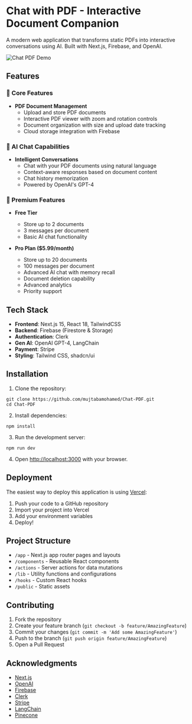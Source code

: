 # Chat with PDF - Interactive Document Companion

A modern web application that transforms static PDFs into interactive conversations using AI. Built with Next.js, Firebase, and OpenAI.

![Chat PDF Demo](./assets/Chat-PDF.gif)

## Features

### 🚀 Core Features

- **PDF Document Management**
  - Upload and store PDF documents
  - Interactive PDF viewer with zoom and rotation controls
  - Document organization with size and upload date tracking
  - Cloud storage integration with Firebase

### 💬 AI Chat Capabilities

- **Intelligent Conversations**
  - Chat with your PDF documents using natural language
  - Context-aware responses based on document content
  - Chat history memorization
  - Powered by OpenAI's GPT-4

### 💎 Premium Features

- **Free Tier**
  - Store up to 2 documents
  - 3 messages per document
  - Basic AI chat functionality

- **Pro Plan ($5.99/month)**
  - Store up to 20 documents
  - 100 messages per document
  - Advanced AI chat with memory recall
  - Document deletion capability
  - Advanced analytics
  - Priority support

## Tech Stack

- **Frontend**: Next.js 15, React 18, TailwindCSS
- **Backend**: Firebase (Firestore & Storage)
- **Authentication**: Clerk
- **Gen AI**: OpenAI GPT-4, LangChain
- **Payment**: Stripe
- **Styling**: Tailwind CSS, shadcn/ui

## Installation

1. Clone the repository:

```
git clone https://github.com/mujtabamohamed/Chat-PDF.git
cd Chat-PDF
```
2. Install dependencies:
```
npm install
```
3. Run the development server:
```
npm run dev
```

4. Open [http://localhost:3000](http://localhost:3000) with your browser.

## Deployment

The easiest way to deploy this application is using [Vercel](https://vercel.com):

1. Push your code to a GitHub repository
2. Import your project into Vercel
3. Add your environment variables
4. Deploy!

## Project Structure

- `/app` - Next.js app router pages and layouts
- `/components` - Reusable React components
- `/actions` - Server actions for data mutations
- `/lib` - Utility functions and configurations
- `/hooks` - Custom React hooks
- `/public` - Static assets

## Contributing

1. Fork the repository
2. Create your feature branch (`git checkout -b feature/AmazingFeature`)
3. Commit your changes (`git commit -m 'Add some AmazingFeature'`)
4. Push to the branch (`git push origin feature/AmazingFeature`)
5. Open a Pull Request


## Acknowledgments

- [Next.js](https://nextjs.org/)
- [OpenAI](https://openai.com/)
- [Firebase](https://firebase.google.com/)
- [Clerk](https://clerk.dev/)
- [Stripe](https://stripe.com/)
- [LangChain](https://langchain.org/)
- [Pinecone](https://www.pinecone.io/)